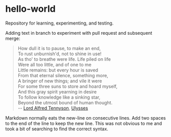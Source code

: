 hello-world
===========

Repository for learning, experimenting, and testing.

Adding text in branch to experiment with pull request and subsequent merge:

> How dull it is to pause, to make an end,  
> To rust unburnish'd, not to shine in use!  
> As tho' to breathe were life. Life piled on life  
> Were all too little, and of one to me  
> Little remains: but every hour is saved  
> From that eternal silence, something more,  
> A bringer of new things; and vile it were  
> For some three suns to store and hoard myself,  
> And this gray spirit yearning in desire  
> To follow knowledge like a sinking star,  
> Beyond the utmost bound of human thought.  
> -- [Lord Alfred Tennyson](http://en.wikipedia.org/wiki/Alfred,_Lord_Tennyson), [Ulysses](http://en.wikipedia.org/wiki/Ulysses_%28poem%29)

Markdown normally eats the new-line on consecutive lines.  Add two
spaces to the end of the line to keep the new line.  This was not
obvious to me and took a bit of searching to find the correct syntax.
